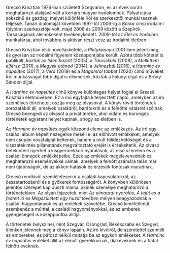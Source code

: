 Grecsó Krisztián 1976-ban született Szegváron, és az évek során meghatározó alakjává vált a kortárs magyar irodalomnak. Pályafutása sokszínű és gazdag, melyet különféle írói és szerkesztői munkái tesznek teljessé. Tanári diplomáját követően 1997-től 2006-ig a _Bárka_ című irodalmi folyóirat szerkesztője volt, majd 2006 és 2009 között a Szépírók Társaságának alelnökeként tevékenykedett. 2009-től az _Élet és Irodalom_ munkatársa, ahol továbbra is aktívan részt vesz az irodalmi életben.

Grecsó Krisztián első novelláskötete, a _Pletykaanyu_ 2001-ben jelent meg, és gyorsan az irodalmi figyelem középpontjába került. Azóta több kötetet is publikált, köztük az _Isten hozott_ (2005), a _Tánciskola_ (2008), a _Mellettem elférsz_ (2011), a _Megyek utánad_ (2014), a _Jelmezbál_ (2016), a _Harminc év napsütés_ (2017), a _Vera_ (2019) és a _Magamról többet_ (2020) című műveket. Írói munkásságát több díjjal is elismerték, köztük a Faludy-díjjal és a Bródy Sándor-díjjal.

A _Harminc év napsütés_ című könyve különleges helyet foglal el Grecsó Krisztián életművében. Ez a mű egyfajta kiterjesztett napló, amelyben az író személyes történeteit osztja meg az olvasóval. A könyv rövid történetek sorozatából áll, amelyek családról, barátokról és a felnőtté válásról szólnak. Grecsó beengedi az olvasót a privát terébe, ahol vidám és borongós történetek egyaránt helyet kapnak, ahogy az életben is.

Az _Harminc év napsütés_ egyik központi eleme az emlékezés. Az író egy családi album képeit nézegetve meséli el az előhívott emlékeket, amelyek nem csupán nosztalgiát keltenek, hanem a múlt felidézhetőségét és a visszatekintés pillanatának megváltoztató erejét is érzékeltetik. Az olvasó betekintést nyerhet a kisgyermekkori nyaralások, az első szerelem és a családi ünnepek emlékképeibe. Ezek az emlékek megelevenednek és meghatározó eseményekké válnak, amelyek a felnőtt számára talán már nem újdonságok, de az akkori hatások és érzések fontosak maradnak.

Grecsó rendkívül szemléletesen ír a családi kapcsolatokról, az összetartozásról és a gyökerek fontosságáról. A könyvben különösen jelentős szerepet kap Juszti mama, akinek személye meghatározó a történetekben. Az olyan fejezetek, mint _Az elmaradt nyaralás_, _A tejút és a festett ló_ és _Megszületett egy huzal tövében_ mélyen beágyazódnak a családi hagyományok és az emlékek szövetébe. Grecsó kíméletlenül szembenéz a múlttal, a családi hagyományokkal, és az emberek gyengeségeit is középpontba állítja.

A történetek helyszínei, mint Szegvár, Csongrád, Békéscsaba és Szeged, élénken jelennek meg a könyv lapjain. Az író kívülről, de szeretettel szemléli az embereket, és pátosz nélkül mutatja be az egykori emlékeket. A _Harminc év napsütés_ emléket állít az elmúlt gyerekkornak, diákéveknek és a fiatal felnőtt éveknek.